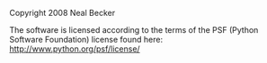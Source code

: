 Copyright 2008 Neal Becker

The software is licensed according to the terms of the PSF (Python Software Foundation) license found here: http://www.python.org/psf/license/